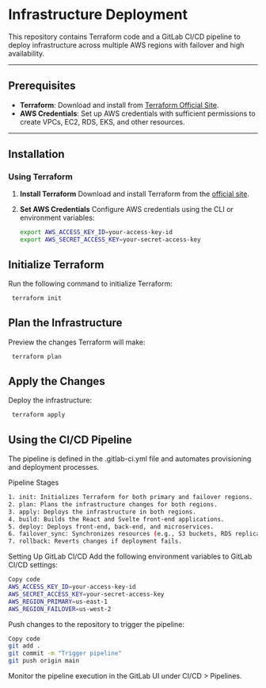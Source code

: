 # Infrastructure Deployment

This repository contains Terraform code and a GitLab CI/CD pipeline to deploy infrastructure across multiple AWS regions with failover and high availability.

---

## Prerequisites

- **Terraform**: Download and install from [Terraform Official Site](https://www.terraform.io/downloads.html).
- **AWS Credentials**: Set up AWS credentials with sufficient permissions to create VPCs, EC2, RDS, EKS, and other resources.

---

## Installation

### Using Terraform

1. **Install Terraform**
   Download and install Terraform from the [official site](https://www.terraform.io/downloads.html).

2. **Set AWS Credentials**
   Configure AWS credentials using the CLI or environment variables:

   ```bash
   export AWS_ACCESS_KEY_ID=your-access-key-id
   export AWS_SECRET_ACCESS_KEY=your-secret-access-key


## Initialize Terraform
Run the following command to initialize Terraform:

```bash
 terraform init
```
## Plan the Infrastructure
Preview the changes Terraform will make:

```bash
 terraform plan
```
## Apply the Changes
Deploy the infrastructure:

```bash
 terraform apply
```



## Using the CI/CD Pipeline
The pipeline is defined in the .gitlab-ci.yml file and automates provisioning and deployment processes.

Pipeline Stages
```bash
1. init: Initializes Terraform for both primary and failover regions.
2. plan: Plans the infrastructure changes for both regions.
3. apply: Deploys the infrastructure in both regions.
4. build: Builds the React and Svelte front-end applications.
5. deploy: Deploys front-end, back-end, and microservices.
6. failover_sync: Synchronizes resources (e.g., S3 buckets, RDS replicas) between primary and failover regions.
7. rollback: Reverts changes if deployment fails.
```
Setting Up GitLab CI/CD
Add the following environment variables to GitLab CI/CD settings:

```bash
Copy code
AWS_ACCESS_KEY_ID=your-access-key-id
AWS_SECRET_ACCESS_KEY=your-secret-access-key
AWS_REGION_PRIMARY=us-east-1
AWS_REGION_FAILOVER=us-west-2
```
Push changes to the repository to trigger the pipeline:

```bash
Copy code
git add .
git commit -m "Trigger pipeline"
git push origin main
```
Monitor the pipeline execution in the GitLab UI under CI/CD > Pipelines.


